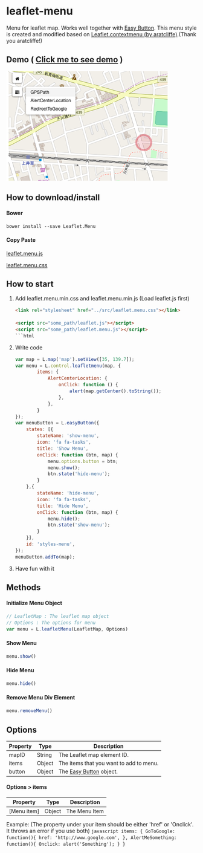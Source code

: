 # leaflet-menu
Menu for leaflet map. Works well together with [Easy Button](https://github.com/CliffCloud/Leaflet.EasyButton).
This menu style is created and modified based on [Leaflet.contextmenu (by aratcliffe)](https://github.com/aratcliffe/Leaflet.contextmenu).(Thank you aratcliffe!)

## Demo ( [Click me to see demo](https://daiyanze.github.io/leaflet-menu/demo/index.html) )
![alt text](https://github.com/daiyanze/leaflet-menu/blob/master/demo/demo.png "Demo Screen Shot")

## How to download/install
#### Bower
```shell
bower install --save Leaflet.Menu
```
#### Copy Paste
[leaflet.menu.js](https://raw.githubusercontent.com/daiyanze/leaflet-menu/master/src/leaflet.menu.js)

[leaflet.menu.css](https://raw.githubusercontent.com/daiyanze/leaflet-menu/master/src/leaflet.menu.css)

## How to start

1. Add leaflet.menu.min.css and leaflet.menu.min.js (Load leaflet.js first)
	```html
	<link rel="stylesheet" href="../src/leaflet.menu.css"></link>

	<script src="some_path/leaflet.js"></script>
	<script src="some_path/leaflet.menu.js"></script>
	```html
2. Write code
    ```javascript
    var map = L.map('map').setView([35, 139.7]);
    var menu = L.control.leafletmenu(map, {
            items: {
                AlertCenterLocation: {
                    onClick: function () {
                        alert(map.getCenter().toString());
                    },
                },
            }
    });
    var menuButton = L.easyButton({
        states: [{
            stateName: 'show-menu',
            icon: 'fa fa-tasks',
            title: 'Show Menu',
            onClick: function (btn, map) {
                menu.options.button = btn;
                menu.show();
                btn.state('hide-menu');
            }
        },{
            stateName: 'hide-menu',
            icon: 'fa fa-tasks',
            title: 'Hide Menu',
            onClick: function (btn, map) {
                menu.hide();
                btn.state('show-menu');
            }
        }],
        id: 'styles-menu',
    });
    menuButton.addTo(map);
    ```

3. Have fun with it

## Methods
#### Initialize Menu Object
```javascript
// LeafletMap : The leaflet map object
// Options : The options for menu
var menu = L.leafletMenu(LeafletMap, Options)
```
#### Show Menu
```javascript
menu.show()
```
#### Hide Menu
```javascript
menu.hide()
```
#### Remove Menu Div Element
```javascript
menu.removeMenu()
```
## Options
| Property | Type | Description
| --- | --- | ---
| mapID | String | The Leaflet map element ID.
| items | Object | The items that you want to add to menu.
| button | Object | The [Easy Button](https://github.com/CliffCloud/Leaflet.EasyButton) object.

#### Options > items
| Property | Type | Description
| --- | --- | ---
| [Menu item] | Object | The Menu Item

Example:
(The property under your item should be either 'href' or 'Onclick'. It throws an error if you use both)
    ```javascript
    items: {
        GoToGoogle: function(){
            href: 'http://www.google.com',
    },
        AlertMeSomething: function(){
            Onclick: alert('Something');
    }
    }
    ```
